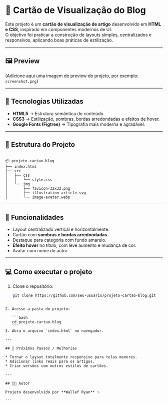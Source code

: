
# 📖 Cartão de Visualização do Blog  

Este projeto é um **cartão de visualização de artigo** desenvolvido em **HTML e CSS**, inspirado em componentes modernos de UI.  
O objetivo foi praticar a construção de layouts simples, centralizados e responsivos, aplicando boas práticas de estilização.

---

## 🖼️ Preview  
(Adicione aqui uma imagem de preview do projeto, por exemplo: `screenshot.png`)

---

## 🚀 Tecnologias Utilizadas  
- **HTML5** → Estrutura semântica do conteúdo.  
- **CSS3** → Estilização, sombras, bordas arredondadas e efeitos de hover.  
- **Google Fonts (Figtree)** → Tipografia mais moderna e agradável.  

---

## 📂 Estrutura do Projeto  
```

📦 projeto-cartao-blog
├── index.html
├── src
│   ├── css
│   │   └── style.css
│   └── img
│       ├── favicon-32x32.png
│       ├── illustration-article.svg
│       └── image-avatar.webp

````

---

## 🎨 Funcionalidades  
- Layout centralizado vertical e horizontalmente.  
- Cartão com **sombras e bordas arredondadas**.  
- Destaque para categoria com fundo amarelo.  
- **Efeito hover** no título, com leve aumento e mudança de cor.  
- Avatar com nome do autor.  

---

## 💻 Como executar o projeto  

1. Clone o repositório:  
   ```bash
   git clone https://github.com/seu-usuario/projeto-cartao-blog.git
````

2. Acesse a pasta do projeto:

   ```bash
   cd projeto-cartao-blog
   ```
3. Abra o arquivo `index.html` no navegador.

---

## 📌 Próximos Passos / Melhorias

* Tornar o layout totalmente responsivo para telas menores.
* Adicionar links reais para os artigos.
* Criar versões com outros estilos de cartões.

---

## 👨‍💻 Autor

Projeto desenvolvido por **Wallef Ryan** ✨

```


